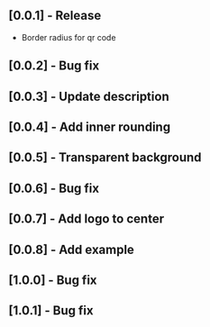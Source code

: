 ## [0.0.1] - Release

* Border radius for qr code

## [0.0.2] - Bug fix 

## [0.0.3] - Update description

## [0.0.4] - Add inner rounding

## [0.0.5] - Transparent background

## [0.0.6] - Bug fix

## [0.0.7] - Add logo to center

## [0.0.8] - Add example

## [1.0.0] - Bug fix

## [1.0.1] - Bug fix